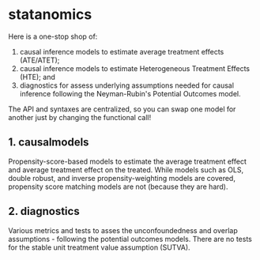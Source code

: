 # statanomics
Here is a one-stop shop of:
1. causal inference models to estimate average treatment effects (ATE/ATET);
2. causal inference models to estimate Heterogeneous Treatment Effects (HTE); and
3. diagnostics for assess underlying assumptions needed for causal inference following the Neyman-Rubin's Potential Outcomes model.

The API and syntaxes are centralized, so you can swap one model for another just by changing the functional call!




## 1. causalmodels
Propensity-score-based models to estimate the average treatment effect and average treatment effect on the treated. While models such as OLS, double robust, and inverse propensity-weighting models are covered, propensity score matching models are not (because they are hard). 

## 2. diagnostics
Various metrics and tests to asses the unconfoundedness and overlap assumptions - following the potential outcomes models. There are no tests for the stable unit treatment value assumption (SUTVA).
